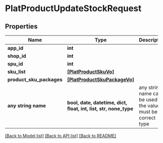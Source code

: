 # PlatProductUpdateStockRequest


## Properties
Name | Type | Description | Notes
------------ | ------------- | ------------- | -------------
**app_id** | **int** |  | [optional] 
**shop_id** | **int** |  | [optional] 
**spu_id** | **int** |  | [optional] 
**sku_list** | [**[PlatProductSkuVo]**](PlatProductSkuVo.md) |  | [optional] 
**product_sku_packages** | [**[PlatProductSkuPackageVo]**](PlatProductSkuPackageVo.md) |  | [optional] 
**any string name** | **bool, date, datetime, dict, float, int, list, str, none_type** | any string name can be used but the value must be the correct type | [optional]

[[Back to Model list]](../README.md#documentation-for-models) [[Back to API list]](../README.md#documentation-for-api-endpoints) [[Back to README]](../README.md)


